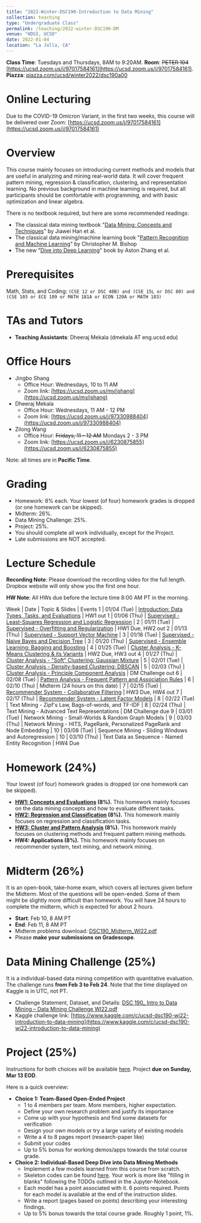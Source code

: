 ```yaml
---
title: "2022-Winter-DSC190-Introduction to Data Mining"
collection: teaching
type: "Undergraduate Class"
permalink: /teaching/2022-winter-DSC190-DM
venue: "HDSI, UCSD"
date: 2022-01-04
location: "La Jolla, CA"
---
```


**Class Time**: Tuesdays and Thursdays, 8AM to 9:20AM.  **Room**: ~~PETER 104~~ [https://ucsd.zoom.us/j/97017584161](https://ucsd.zoom.us/j/97017584161).  **Piazza**: [piazza.com/ucsd/winter2022/dsc190a00](https://piazza.com/ucsd/winter2022/dsc190a00)

Online Lecturing
======

Due to the COVID-19 Omicron Variant, in the first two weeks, this course will be delivered over Zoom: [https://ucsd.zoom.us/j/97017584161](https://ucsd.zoom.us/j/97017584161)


Overview
======

This course mainly focuses on introducing current methods and models that are useful in analyzing and mining real-world data. It will cover frequent pattern mining, regression & classification, clustering, and representation learning. No previous background in machine learning is required, but all participants should be comfortable with programming, and with basic optimization and linear algebra. 

There is no textbook required, but here are some recommended readings:
- The classical data mining textbook "[Data Mining: Concepts and Techniques](https://books.google.com/books/about/Data_Mining_Concepts_and_Techniques.html?id=pQws07tdpjoC&source=kp_book_description)" by Jiawei Han et al.
- The classical data mining/machine learning book "[Pattern Recognition and Machine Learning](https://books.google.com/books/about/Pattern_Recognition_and_Machine_Learning.html?id=HL4HrgEACAAJ&source=kp_book_description)" by Christopher M. Bishop
- The new "[Dive into Deep Learning](https://d2l.ai/)" book by Aston Zhang et al.


Prerequisites
======

Math, Stats, and Coding: `(CSE 12 or DSC 40B) and (CSE 15L or DSC 80) and (CSE 103 or ECE 109 or MATH 181A or ECON 120A or MATH 183)`

TAs and Tutors
======

- **Teaching Assistants**: Dheeraj Mekala (dmekala AT eng.ucsd.edu)

Office Hours
======

- Jingbo Shang
    - Office Hour: Wednesdays, 10 to 11 AM
    - Zoom link: [https://ucsd.zoom.us/my/jshang](https://ucsd.zoom.us/my/jshang)
- Dheeraj Mekala
    - Office Hour: Wednesdays, 11 AM - 12 PM
    - Zoom link: [https://ucsd.zoom.us/j/97330988404](https://ucsd.zoom.us/j/97330988404)
- Zilong Wang
    - Office Hour: ~~Fridays, 11 - 12 AM~~ Mondays 2 - 3 PM
    - Zoom link: [https://ucsd.zoom.us/j/6230875855](https://ucsd.zoom.us/j/6230875855)

Note: all times are in **Pacific Time**.

Grading
======

- Homework: 8% each. Your lowest (of four) homework grades is dropped (or one homework can be skipped).
- Midterm: 26%.
- Data Mining Challenge: 25%.
- Project: 25%.
- You should complete all work individually, except for the Project.
- Late submissions are NOT accepted.

Lecture Schedule
======

**Recording Note**: Please download the recording video for the full length. Dropbox website will only show you the first one hour.

**HW Note**: All HWs due before the lecture time 8:00 AM PT in the morning. 

Week | Date        | Topic & Slides                                                  | Events
1    | 01/04 (Tue) | [Introduction: Data Types, Tasks, and Evaluations](https://www.dropbox.com/sh/qza6t2wudbeuv6c/AABDFig0I6pJl3-PEp0wc0TFa?dl=0) | HW1 out
1    | 01/06 (Thu) | [Supervised - Least-Squares Regression and Logistic Regression](https://www.dropbox.com/sh/pcej1es5fapy22q/AAD0LyYYFpyGkKFo8xSQUc0la?dl=0) |
2    | 01/11 (Tue) | [Supervised - Overfitting and Regularization](https://www.dropbox.com/sh/n5esvro31rgjtir/AAA1rTfuVNBuDgjdtdUr5Tl8a?dl=0) | HW1 Due, HW2 out
2    | 01/13 (Thu) | [Supervised - Support Vector Machine](https://www.dropbox.com/sh/bewsh22xi095bvn/AAAKF4tjT_p8ObWc7Kes3TPpa?dl=0) |
3    | 01/18 (Tue) | [Supervised - Naive Bayes and Decision Tree](https://www.dropbox.com/sh/a1zjggncl3164nv/AAA09_C9vcusOJ7ssYLjc10Ba?dl=0) |
3    | 01/20 (Thu) | [Supervised - Ensemble Learning: Bagging and Boosting](https://www.dropbox.com/sh/z2yhhx04hot6rwq/AACeF5AvCu330fHT4glG07sba?dl=0) | 
4    | 01/25 (Tue) | [Cluster Analysis - K-Means Clustering & its Variants](https://www.dropbox.com/sh/hfv7g0e3i8r17tz/AADDB5GJtbWmr6OLmVHQ63Lna?dl=0) | HW2 Due, HW3 out
4    | 01/27 (Thu) | [Cluster Analysis - "Soft" Clustering: Gaussian Mixture](https://www.dropbox.com/sh/g15kdt7fc1p94hw/AAAUaWObO20yhYOTAOGZ-KUKa?dl=0) |
5    | 02/01 (Tue) | [Cluster Analysis - Density-based Clustering: DBSCAN](https://www.dropbox.com/sh/x1uqzul62090g3w/AADvK0Py7hMtZlpvFO13lNila?dl=0) |
5    | 02/03 (Thu) | [Cluster Analysis - Principle Component Analysis](https://www.dropbox.com/sh/cbplxwduz22y9ov/AADwkPdbBoRpBC-NVn21zAvAa?dl=0) | DM Challenge out
6    | 02/08 (Tue) | [Pattern Analysis - Frequent Pattern and Association Rules](https://www.dropbox.com/sh/fs6n9lbhnzode17/AABhk7ZMixrj5mOCJeKGMTt9a?dl=0) |
6    | 02/10 (Thu) | Midterm (24 hours on this date) |
7    | 02/15 (Tue) | [Recommender System - Collaborative Filtering](https://www.dropbox.com/sh/9kpbbzlrdwgw30d/AAAV0lGaEknVOukRyQA7Yx_3a?dl=0) | HW3 Due, HW4 out
7    | 02/17 (Thu) | [Recommender System - Latent Factor Models](https://www.dropbox.com/sh/n2t872ahnw6yg10/AAC7gc-9v9isdsDiN1F1NTlPa?dl=0) |
8    | 02/22 (Tue) | Text Mining - Zipf's Law, Bags-of-words, and TF-IDF |
8    | 02/24 (Thu) | Text Mining - Advanced Text Representations | DM Challenge due
9    | 03/01 (Tue) | Network Mining - Small-Worlds & Random Graph Models | 
9    | 03/03 (Thu) | Network Mining - HITS, PageRank, Personalized PageRank and Node Embedding |
10   | 03/08 (Tue) | Sequence Mining - Sliding Windows and Autoregression |
10   | 03/10 (Thu) | Text Data as Sequence - Named Entity Recognition | HW4 Due

Homework (24%)
======

Your lowest (of four) homework grades is dropped (or one homework can be skipped).

- **[HW1: Concepts and Evaluations](https://www.dropbox.com/s/d6edlfcu1ffncg6/DSC190_WI22_HW1.pdf?dl=0) (8%).** This homework mainly focuses on the data mining concepts and how to evaluate different tasks.
- **[HW2: Regression and Classification](https://www.dropbox.com/s/gkhtf9cz9sgjxcd/DSC190___WI22_HW2.pdf?dl=0) (8%).** This homework mainly focuses on regression and classification tasks.
- **[HW3: Cluster and Pattern Analysis](https://www.dropbox.com/s/iebng9l5kumqxlo/DSC190___WI22_HW3.pdf?dl=0) (8%).** This homework mainly focuses on clustering methods and frequent pattern mining methods.
- **HW4: Applications (8%).** This homework mainly focuses on recommender system, text mining, and network mining.

Midterm (26%)
======

It is an open-book, take-home exam, which covers all lectures given before the Midterm. Most of the questions will be open-ended. Some of them might be slightly more difficult than homework. You will have 24 hours to complete the midterm, which is expected for about 2 hours.

- **Start**: Feb 10, 8 AM PT
- **End**: Feb 11, 8 AM PT
- Midterm problems download: [DSC190_Midterm_WI22.pdf](https://www.dropbox.com/s/jpm13xerh0p0udh/DSC190_Midterm_WI22.pdf?dl=0)
- Please **make your submissions on Gradescope**.

Data Mining Challenge (25%)
======

It is a individual-based data mining competition with quantitative evaluation. The challenge runs **from Feb 3 to Feb 24**. Note that the time displayed on Kaggle is in UTC, not PT.

- Challenge Statement, Dataset, and Details: [DSC 190_ Intro to Data Mining – Data Mining Challenge WI22.pdf](https://www.dropbox.com/s/fxamufen8akk0ex/DSC%20190_%20Intro%20to%20Data%20Mining%20%E2%80%93%20Data%20Mining%20Challenge%20WI22.pdf?dl=0)
- Kaggle challenge link: [https://www.kaggle.com/c/ucsd-dsc190-wi22-introduction-to-data-mining](https://www.kaggle.com/c/ucsd-dsc190-wi22-introduction-to-data-mining)

Project (25%)
======

Instructions for both choices will be available [here](https://www.dropbox.com/s/aqkk6q6hjtpzwbq/Project%20Instructions.pdf?dl=0). Project ****due on Sunday, Mar 13 EOD****.

Here is a quick overview:
- **Choice 1: Team-Based Open-Ended Project**
    - 1 to 4 members per team. More members, higher expectation.
    - Define your own research problem and justify its importance
    - Come up with your hypothesis and find some datasets for verification
    - Design your own models or try a large variety of existing models
    - Write a 4 to 8 pages report (research-paper like)
    - Submit your codes
    - Up to 5% bonus for working demos/apps towards the total course grade.
- **Choice 2: Individual-Based Deep Dive into Data Mining Methods**
    - Implement a few models learned from this course from scratch.
    - Skeleton codes can be found [here](https://www.dropbox.com/sh/y5a5wvrysbl7mrd/AAARcWGHjlWRN9E-6B9H3KFCa?dl=0). Your work is more like "filling in blanks" following the TODOs outlined in the Jupyter-Notebook.
    - Each model has a point associated with it. 6 points required. Points for each model is available at the end of the instruction slides.
    - Write a report (pages based on points) describing your interesting findings.
    - Up to 5% bonus towards the total course grade. Roughly 1 point, 1%.
